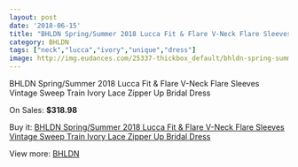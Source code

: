 ```yaml
---
layout: post
date: '2018-06-15'
title: "BHLDN Spring/Summer 2018 Lucca Fit & Flare V-Neck Flare Sleeves Vintage Sweep Train Ivory Lace Zipper Up Bridal Dress"
category: BHLDN
tags: ["neck","lucca","ivory","unique","dress"]
image: http://img.eudances.com/25337-thickbox_default/bhldn-spring-summer-2018-lucca-fit-flare-v-neck-flare-sleeves-vintage-sweep-train-ivory-lace-zipper-up-bridal-dress.jpg
---
```

BHLDN Spring/Summer 2018 Lucca Fit & Flare V-Neck Flare Sleeves Vintage Sweep Train Ivory Lace Zipper Up Bridal Dress

On Sales: **$318.98**
<a href="https://www.eudances.com/en/bhldn/8402-bhldn-spring-summer-2018-lucca-fit-flare-v-neck-flare-sleeves-vintage-sweep-train-ivory-lace-zipper-up-bridal-dress.html"><amp-img layout="responsive" width="600" height="600" src="//img.eudances.com/25337-thickbox_default/bhldn-spring-summer-2018-lucca-fit-flare-v-neck-flare-sleeves-vintage-sweep-train-ivory-lace-zipper-up-bridal-dress.jpg" alt="BHLDN Spring/Summer 2018 Lucca Fit & Flare V-Neck Flare Sleeves Vintage Sweep Train Ivory Lace Zipper Up Bridal Dress 0" /></a>
<a href="https://www.eudances.com/en/bhldn/8402-bhldn-spring-summer-2018-lucca-fit-flare-v-neck-flare-sleeves-vintage-sweep-train-ivory-lace-zipper-up-bridal-dress.html"><amp-img layout="responsive" width="600" height="600" src="//img.eudances.com/25344-thickbox_default/bhldn-spring-summer-2018-lucca-fit-flare-v-neck-flare-sleeves-vintage-sweep-train-ivory-lace-zipper-up-bridal-dress.jpg" alt="BHLDN Spring/Summer 2018 Lucca Fit & Flare V-Neck Flare Sleeves Vintage Sweep Train Ivory Lace Zipper Up Bridal Dress 1" /></a>
<a href="https://www.eudances.com/en/bhldn/8402-bhldn-spring-summer-2018-lucca-fit-flare-v-neck-flare-sleeves-vintage-sweep-train-ivory-lace-zipper-up-bridal-dress.html"><amp-img layout="responsive" width="600" height="600" src="//img.eudances.com/25343-thickbox_default/bhldn-spring-summer-2018-lucca-fit-flare-v-neck-flare-sleeves-vintage-sweep-train-ivory-lace-zipper-up-bridal-dress.jpg" alt="BHLDN Spring/Summer 2018 Lucca Fit & Flare V-Neck Flare Sleeves Vintage Sweep Train Ivory Lace Zipper Up Bridal Dress 2" /></a>
<a href="https://www.eudances.com/en/bhldn/8402-bhldn-spring-summer-2018-lucca-fit-flare-v-neck-flare-sleeves-vintage-sweep-train-ivory-lace-zipper-up-bridal-dress.html"><amp-img layout="responsive" width="600" height="600" src="//img.eudances.com/25342-thickbox_default/bhldn-spring-summer-2018-lucca-fit-flare-v-neck-flare-sleeves-vintage-sweep-train-ivory-lace-zipper-up-bridal-dress.jpg" alt="BHLDN Spring/Summer 2018 Lucca Fit & Flare V-Neck Flare Sleeves Vintage Sweep Train Ivory Lace Zipper Up Bridal Dress 3" /></a>
<a href="https://www.eudances.com/en/bhldn/8402-bhldn-spring-summer-2018-lucca-fit-flare-v-neck-flare-sleeves-vintage-sweep-train-ivory-lace-zipper-up-bridal-dress.html"><amp-img layout="responsive" width="600" height="600" src="//img.eudances.com/25341-thickbox_default/bhldn-spring-summer-2018-lucca-fit-flare-v-neck-flare-sleeves-vintage-sweep-train-ivory-lace-zipper-up-bridal-dress.jpg" alt="BHLDN Spring/Summer 2018 Lucca Fit & Flare V-Neck Flare Sleeves Vintage Sweep Train Ivory Lace Zipper Up Bridal Dress 4" /></a>
<a href="https://www.eudances.com/en/bhldn/8402-bhldn-spring-summer-2018-lucca-fit-flare-v-neck-flare-sleeves-vintage-sweep-train-ivory-lace-zipper-up-bridal-dress.html"><amp-img layout="responsive" width="600" height="600" src="//img.eudances.com/25340-thickbox_default/bhldn-spring-summer-2018-lucca-fit-flare-v-neck-flare-sleeves-vintage-sweep-train-ivory-lace-zipper-up-bridal-dress.jpg" alt="BHLDN Spring/Summer 2018 Lucca Fit & Flare V-Neck Flare Sleeves Vintage Sweep Train Ivory Lace Zipper Up Bridal Dress 5" /></a>
<a href="https://www.eudances.com/en/bhldn/8402-bhldn-spring-summer-2018-lucca-fit-flare-v-neck-flare-sleeves-vintage-sweep-train-ivory-lace-zipper-up-bridal-dress.html"><amp-img layout="responsive" width="600" height="600" src="//img.eudances.com/25339-thickbox_default/bhldn-spring-summer-2018-lucca-fit-flare-v-neck-flare-sleeves-vintage-sweep-train-ivory-lace-zipper-up-bridal-dress.jpg" alt="BHLDN Spring/Summer 2018 Lucca Fit & Flare V-Neck Flare Sleeves Vintage Sweep Train Ivory Lace Zipper Up Bridal Dress 6" /></a>
<a href="https://www.eudances.com/en/bhldn/8402-bhldn-spring-summer-2018-lucca-fit-flare-v-neck-flare-sleeves-vintage-sweep-train-ivory-lace-zipper-up-bridal-dress.html"><amp-img layout="responsive" width="600" height="600" src="//img.eudances.com/25338-thickbox_default/bhldn-spring-summer-2018-lucca-fit-flare-v-neck-flare-sleeves-vintage-sweep-train-ivory-lace-zipper-up-bridal-dress.jpg" alt="BHLDN Spring/Summer 2018 Lucca Fit & Flare V-Neck Flare Sleeves Vintage Sweep Train Ivory Lace Zipper Up Bridal Dress 7" /></a>

Buy it: [BHLDN Spring/Summer 2018 Lucca Fit & Flare V-Neck Flare Sleeves Vintage Sweep Train Ivory Lace Zipper Up Bridal Dress](https://www.eudances.com/en/bhldn/8402-bhldn-spring-summer-2018-lucca-fit-flare-v-neck-flare-sleeves-vintage-sweep-train-ivory-lace-zipper-up-bridal-dress.html "BHLDN Spring/Summer 2018 Lucca Fit & Flare V-Neck Flare Sleeves Vintage Sweep Train Ivory Lace Zipper Up Bridal Dress")

View more: [BHLDN](https://www.eudances.com/en/124-bhldn "BHLDN")